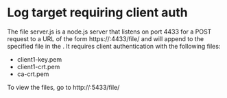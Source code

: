 # Log target requiring client auth

The file server.js is a node.js server that listens on port 4433 for a POST request to a URL of the form https://<server>:4433/file/<filename> and will append to the specified file in the .  It requires client authentication with the following files:

- client1-key.pem
- client1-crt.pem
- ca-crt.pem

To view the files, go to http://<server>:5433/file/<filename>
